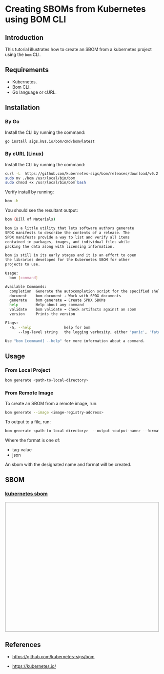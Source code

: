 # Creating SBOMs from Kubernetes using BOM CLI

## Introduction

This tutorial illustrates how to create an SBOM from a kubernetes project using the ```bom``` CLI.

## Requirements

* Kubernetes.
* Bom CLI.
* Go language or cURL.

## Installation

### By Go

Install the CLI by running the command:

```bash
go install sigs.k8s.io/bom/cmd/bom@latest
```

### By cURL (Linux)

Install the CLI by running the command:

```bash
curl -L  https://github.com/kubernetes-sigs/bom/releases/download/v0.2.2/bom-linux-amd64  -o bom
sudo mv ./bom /usr/local/bin/bom
sudo chmod +x /usr/local/bin/bom`bash
```

Verify install by running:

```bash
bom -h
```

You should see the resultant output:

```bash
bom (Bill of Materials)

bom is a little utility that lets software authors generate
SPDX manifests to describe the contents of a release. The
SPDX manifests provide a way to list and verify all items
contained in packages, images, and individual files while
packing the data along with licensing information.

bom is still in its early stages and it is an effort to open
the libraries developed for the Kubernetes SBOM for other
projects to use.

Usage:
  bom [command]

Available Commands:
  completion  Generate the autocompletion script for the specified shell
  document    bom document → Work with SPDX documents
  generate    bom generate → Create SPDX SBOMs
  help        Help about any command
  validate    bom validate → Check artifacts against an sbom
  version     Prints the version

Flags:
  -h, --help               help for bom
      --log-level string   the logging verbosity, either 'panic', 'fatal', 'error', 'warning', 'info', 'debug', 'trace' (default "info")

Use "bom [command] --help" for more information about a command.

```

## Usage

### From Local Project

```bash
bom generate <path-to-local-directory>
```

### From Remote Image

To create an SBOM from a remote image, run:

```bash
bom generate --image <image-registry-address>
```

To output to a file, run:

```bash
bom generate <path-to-local-directory>  --output <output-name> --format <sbom-format>
```

Where the format is one of:

* tag-value
* json

An sbom with the designated name and format will be created.

## SBOM

<html lang="en">
<head>
    <meta charset="UTF-8">
    <meta name="viewport" content="width=device-width, initial-scale=1.0">
    <title>Pretty JSON Display</title>
    <style>
        #json-container {
            height: 400px; /* Set a fixed height */
            overflow-y: auto; /* Enable vertical scrolling */
            border: 2px solid #ccc; /* Optional: add a border for visibility */
            padding: 10px;
        }
        #xml-container {
            height: 400px; /* Set a fixed height */
            overflow-y: auto; /* Enable vertical scrolling */
            border: 2px solid #ccc; /* Optional: add a border for visibility */
            padding: 10px;
        }
        pre {
            margin: 0;
            white-space: pre-wrap;
            word-wrap: break-word;
        }
    </style>
</head>
<body>
    <h3>
        <a href="./spdx.json">kubernetes sbom</a>
    </h3>
    <div id="json-container">
        <pre id="json-display"></pre>
    </div>
    <script>
        function display_json(url, elementid){
        fetch(url)
            .then(response => response.json())
            .then(data => {
                document.getElementById(elementid).textContent = JSON.stringify(data, null, 2);
            })
            .catch(error => console.error('Error fetching JSON:', error));
        }
        function display_xml(url, elementid){
        fetch(url)
            .then(response => response.text())
            .then(data => {
                document.getElementById(elementid).textContent = data;
            })
            .catch(error => console.error('Error fetching JSON:', error));
        }
    display_json('./spdx.json', 'json-display');
    </script>
</body>
</html>


## References

* https://github.com/kubernetes-sigs/bom

* https://kubernetes.io/